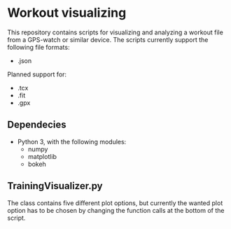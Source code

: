 # Workout visualizing

This repository contains scripts for visualizing and analyzing a workout file from a GPS-watch or similar device. The scripts currently support the following file formats:

- .json

Planned support for:

- .tcx
- .fit
- .gpx

## Dependecies

- Python 3, with the following modules:
    - numpy
    - matplotlib
    - bokeh    

## TrainingVisualizer.py

The class contains five different plot options, but currently the wanted plot option has to be chosen by changing the function calls at the bottom of the script.
